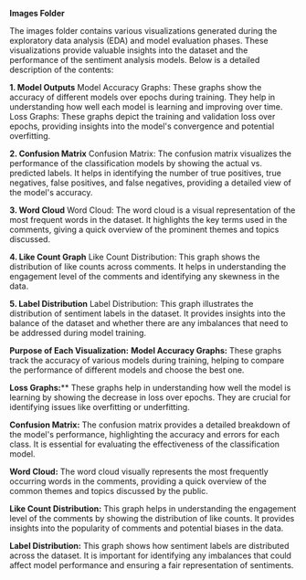 **Images Folder**

The images folder contains various visualizations generated during the exploratory data analysis (EDA) and model evaluation phases. These visualizations provide valuable insights into the dataset and the performance of the sentiment analysis models. Below is a detailed description of the contents:

**1. Model Outputs**
Model Accuracy Graphs:
These graphs show the accuracy of different models over epochs during training. They help in understanding how well each model is learning and improving over time.
Loss Graphs:
These graphs depict the training and validation loss over epochs, providing insights into the model's convergence and potential overfitting.

**2. Confusion Matrix**
Confusion Matrix:
The confusion matrix visualizes the performance of the classification models by showing the actual vs. predicted labels. It helps in identifying the number of true positives, true negatives, false positives, and false negatives, providing a detailed view of the model's accuracy.

**3. Word Cloud**
Word Cloud:
The word cloud is a visual representation of the most frequent words in the dataset. It highlights the key terms used in the comments, giving a quick overview of the prominent themes and topics discussed.

**4. Like Count Graph**
Like Count Distribution:
This graph shows the distribution of like counts across comments. It helps in understanding the engagement level of the comments and identifying any skewness in the data.

**5. Label Distribution**
Label Distribution:
This graph illustrates the distribution of sentiment labels in the dataset. It provides insights into the balance of the dataset and whether there are any imbalances that need to be addressed during model training.


**Purpose of Each Visualization:**
**Model Accuracy Graphs:**
These graphs track the accuracy of various models during training, helping to compare the performance of different models and choose the best one.

**Loss Graphs:****
These graphs help in understanding how well the model is learning by showing the decrease in loss over epochs. They are crucial for identifying issues like overfitting or underfitting.

**Confusion Matrix:**
The confusion matrix provides a detailed breakdown of the model's performance, highlighting the accuracy and errors for each class. It is essential for evaluating the effectiveness of the classification model.

**Word Cloud:**
The word cloud visually represents the most frequently occurring words in the comments, providing a quick overview of the common themes and topics discussed by the public.

**Like Count Distribution:**
This graph helps in understanding the engagement level of the comments by showing the distribution of like counts. It provides insights into the popularity of comments and potential biases in the data.

**Label Distribution:**
This graph shows how sentiment labels are distributed across the dataset. It is important for identifying any imbalances that could affect model performance and ensuring a fair representation of sentiments.
